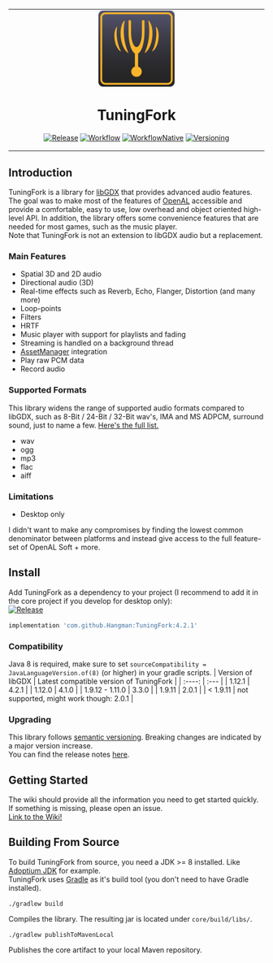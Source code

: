 <table align="center"><tr><td align="center" width="10000">
<img src="pageBin/logo.png" align="center" width="150" alt="logo">

# TuningFork

[![Release](https://jitpack.io/v/Hangman/TuningFork.svg)](https://jitpack.io/#Hangman/TuningFork)
[![Workflow](https://github.com/Hangman/TuningFork/actions/workflows/gradle.yml/badge.svg)](https://github.com/Hangman/TuningFork/actions/workflows/gradle.yml/badge.svg)
[![WorkflowNative](https://github.com/Hangman/TuningFork/actions/workflows/build_natives.yml/badge.svg)](https://github.com/Hangman/TuningFork/actions/workflows/build_natives.yml/badge.svg)
[![Versioning](https://img.shields.io/badge/semver-2.0.0-blue)](https://semver.org/)

</td></tr></table>

## Introduction
TuningFork is a library for [libGDX](https://github.com/libgdx/libgdx) that provides advanced audio features. The goal was to make most of the features of [OpenAL](https://github.com/kcat/openal-soft) accessible and provide a comfortable, easy to use, low overhead and object oriented high-level API. In addition, the library offers some convenience features that are needed for most games, such as the music player.<br>
Note that TuningFork is not an extension to libGDX audio but a replacement.

### Main Features
* Spatial 3D and 2D audio
* Directional audio (3D)
* Real-time effects such as Reverb, Echo, Flanger, Distortion (and many more)
* Loop-points
* Filters
* HRTF
* Music player with support for playlists and fading
* Streaming is handled on a background thread
* [AssetManager](https://libgdx.com/wiki/managing-your-assets) integration
* Play raw PCM data
* Record audio

### Supported Formats
This library widens the range of supported audio formats compared to libGDX, such as 8-Bit / 24-Bit / 32-Bit wav's, IMA and MS ADPCM, surround sound, just to name a few. [Here's the full list.](https://github.com/Hangman/TuningFork/wiki/Supported-audio-formats-and-codecs)
* wav
* ogg
* mp3
* flac
* aiff

### Limitations
* Desktop only

I didn't want to make any compromises by finding the lowest common denominator between platforms and instead give access to the full feature-set of OpenAL Soft + more.

## Install
Add TuningFork as a dependency to your project (I recommend to add it in the core project if you develop for desktop only):  
[![Release](https://jitpack.io/v/Hangman/TuningFork.svg)](https://jitpack.io/#Hangman/TuningFork)  
```groovy
implementation 'com.github.Hangman:TuningFork:4.2.1'
```

### Compatibility
Java 8 is required, make sure to set `sourceCompatibility = JavaLanguageVersion.of(8)` (or higher) in your gradle scripts.
| Version of libGDX   | Latest compatible version of TuningFork  |
|      :----:         | :---                                     |
| 1.12.1              | 4.2.1                                    |
| 1.12.0              | 4.1.0                                    |
| 1.9.12 - 1.11.0     | 3.3.0                                    |
| 1.9.11              | 2.0.1                                    |
| < 1.9.11            | not supported, might work though: 2.0.1  |

### Upgrading
This library follows [semantic versioning](https://semver.org/). Breaking changes are indicated by a major version increase.  
You can find the release notes [here](https://github.com/Hangman/TuningFork/wiki/Patch-Notes).

## Getting Started
The wiki should provide all the information you need to get started quickly. If something is missing, please open an issue.  
[Link to the Wiki!](https://github.com/Hangman/TuningFork/wiki)  

## Building From Source
To build TuningFork from source, you need a JDK >= 8 installed. Like [Adoptium JDK](https://adoptium.net/) for example.  
TuningFork uses [Gradle](https://gradle.org/) as it's build tool (you don't need to have Gradle installed).
```console
./gradlew build
```
Compiles the library. The resulting jar is located under `core/build/libs/`.
```console
./gradlew publishToMavenLocal
```
Publishes the core artifact to your local Maven repository.
